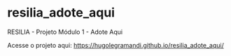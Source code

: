 # resilia_adote_aqui
RESILIA - Projeto Módulo 1 - Adote Aqui

Acesse o projeto aqui:
https://hugolegramandi.github.io/resilia_adote_aqui/
